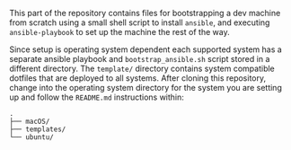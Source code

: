 This part of the repository contains files for bootstrapping a dev machine from
scratch using a small shell script to install `ansible`, and executing
`ansible-playbook` to set up the machine the rest of the way.

Since setup is operating system dependent each supported system has a separate
ansible playbook and `bootstrap_ansible.sh` script stored in a different
directory. The `template/` directory contains system compatible dotfiles that
are deployed to all systems. After cloning this repository, change into the
operating system directory for the system you are setting up and follow the
`README.md` instructions within:

```
.
├── macOS/
├── templates/
└── ubuntu/
```
